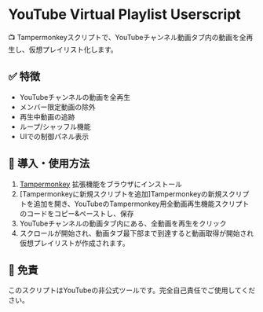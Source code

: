 # YouTube Virtual Playlist Userscript

📺 Tampermonkeyスクリプトで、YouTubeチャンネル動画タブ内の動画を全再生し、仮想プレイリスト化します。

## ✅ 特徴
- YouTubeチャンネルの動画を全再生
- メンバー限定動画の除外
- 再生中動画の追跡
- ループ/シャッフル機能
- UIでの制御パネル表示

## 🔧 導入・使用方法
1. [Tampermonkey](https://www.tampermonkey.net/) 拡張機能をブラウザにインストール
2. [Tampermonkeyに新規スクリプトを追加]Tampermonkeyの新規スクリプトを追加を開き、YouTubeのTampermonkey用全動画再生機能スクリプトのコードをコピー&ペーストし、保存
3. YouTubeチャンネルの動画タブ内にある、全動画を再生をクリック
4. スクロールが開始され、動画タブ最下部まで到達すると動画取得が開始され仮想プレイリストが作成されます。
   
## 💬 免責
このスクリプトはYouTubeの非公式ツールです。完全自己責任でご使用してください。
